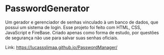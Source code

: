 # PasswordGenerator
Um gerador e gerenciador de senhas vinculado à um banco de dados, que possui um sistema de login. Esse projeto foi feito com HTML, CSS, JavaScript e FireBase. Criado apenas como forma de estudo, por questões de segurança não use para salvar suas senhas oficiais.

Link: https://lucassslimaa.github.io/PasswordManager/
